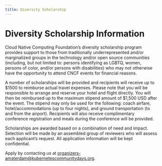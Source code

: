 ```yaml
---
title: Diversity Scholarship
---
```


# Diversity Scholarship Information

Cloud Native Computing Foundation’s diversity scholarship program provides support to those from traditionally underrepresented and/or marginalized groups in the technology and/or open source communities (including, but not limited to: persons identifying as LGBTQ, women, persons of color, and/or persons with disabilities) who may not otherwise have the opportunity to attend CNCF events for financial reasons.

A number of scholarships will be provided and recipients will receive up to $1500 to reimburse actual travel expenses. Please note that you will be responsible to arrange and reserve your hotel and flight directly. You will then be reimbursed up to the maximum stipend amount of $1,500 USD after the event. The stipend may only be used for the following: coach airfare, hotel/accommodations (up to four nights), and ground transportation (to and from the airport). Recipients will also receive complimentary conference registration and meals during the conference will be provided.

Scholarships are awarded based on a combination of need and impact. Selection will be made by an assembled group of reviewers who will assess each applicant’s request.  All application information will be kept confidential.

Apply by contacting us at [organizers-amsterdam@kubernetescommunitydays.org](mailto:organizers-amsterdam@kubernetescommunitydays.org).
